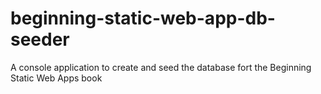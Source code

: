 # beginning-static-web-app-db-seeder
A console application to create and seed the database fort the Beginning Static Web Apps book
